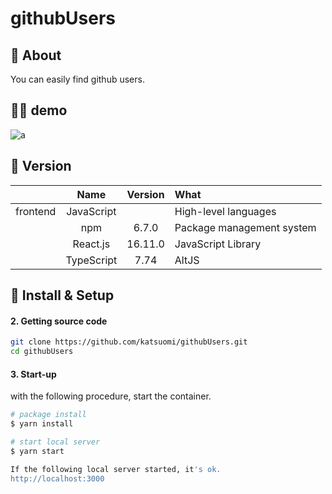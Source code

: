 # githubUsers

## 💬 About
You can easily find github users.

## 💁‍♂️ demo
![a](https://user-images.githubusercontent.com/36298285/71775643-52a89a00-2fc7-11ea-8129-11046b8cbb7d.gif)

## 🌻 Version

||Name|Version|What|
|:-:|:-:|:-:|:-|
|frontend|JavaScript||High-level languages|
||npm|6.7.0|Package management system|
||React.js|16.11.0|JavaScript Library|
||TypeScript|7.74|AltJS|

## 🔰 Install & Setup

#### 2. Getting source code

```bash
git clone https://github.com/katsuomi/githubUsers.git
cd githubUsers
```

#### 3. Start-up

with the following procedure, start the container. 

```bash
# package install 
$ yarn install 

# start local server
$ yarn start

If the following local server started, it's ok. 
http://localhost:3000
